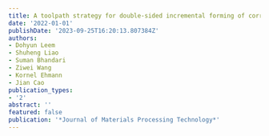 ```yaml
---
title: A toolpath strategy for double-sided incremental forming of corrugated structures
date: '2022-01-01'
publishDate: '2023-09-25T16:20:13.807384Z'
authors:
- Dohyun Leem
- Shuheng Liao
- Suman Bhandari
- Ziwei Wang
- Kornel Ehmann
- Jian Cao
publication_types:
- '2'
abstract: ''
featured: false
publication: '*Journal of Materials Processing Technology*'
---
```



